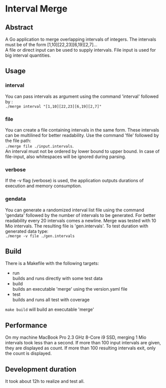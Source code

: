 # Interval Merge
## Abstract
A Go application to merge overlapping intervals of integers. The intervals must be of the form [1,10][22,23][6,19][2,7]...<br>
A file or direct input can be used to supply intervals. File input is used for big interval quantities.
## Usage
### interval
You can pass intervals as argument using the command 'interval' followed by :<br>
`./merge interval "[1,10][22,23][6,19][2,7]"`<br>
### file
You can create a file containing intervals in the same form. These intervals can be multilined for better readability. Use the command 'file' followed by the file path:<br>
`./merge file ./input.intervals`.<br>
An interval must not be ordered by lower bound to upper bound. In case of file-input, also whitespaces will be ignored during parsing.<br>
### verbose
If the -v flag (verbose) is used, the application outputs durations of execution and memory consumption.
### gendata
You can generate a randomized interval list file using the command 'gendata' followed by the number of intervals to be generated. For better readability every 20 intervals comes a newline. Merge was tested with 10 Mio intervals. The resulting file is 'gen.intervals'. To test duration with generated data type:<br>
`./merge -v file ./gen.intervals`
## Build
There is a Makefile with the following targets:
- run<br>builds and runs directly with some test data
- build<br>builds an executable 'merge' using the version.yaml file
- test<br>builds and runs all test with coverage<br>

`make build` will build an executable 'merge'
## Performance
On my machine MacBook Pro 2.3 GHz 8-Core i9 SSD, merging 1 Mio intervals took less than a second. If more than 100 input intervals are given, they are displayed as count. If more than 100 resulting intervals exit, only the count is displayed. 
## Development duration
It took about 12h to realize and test all.

